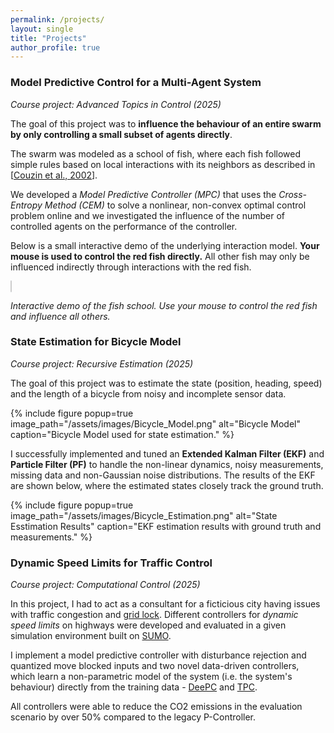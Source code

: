 ```yaml
---
permalink: /projects/
layout: single
title: "Projects"
author_profile: true
---
```


### Model Predictive Control for a Multi-Agent System

*Course project: Advanced Topics in Control (2025)*

The goal of this project was to **influence the behaviour of an entire swarm by only controlling a small subset of agents directly**.

The swarm was modeled as a school of fish, where each fish followed simple rules based on local interactions with its neighbors
as described in \[[Couzin et al., 2002](https://doi.org/10.1006/jtbi.2002.3065)\]. 

We developed a *Model Predictive Controller (MPC)* that uses the *Cross-Entropy Method (CEM)* to solve a nonlinear, non-convex optimal control problem online and we investigated the influence of the number of controlled agents on the performance of the controller.

Below is a small interactive demo of the underlying interaction model. **Your mouse is used to control the red fish directly.** All other fish may only be influenced indirectly through interactions with the red fish.

<canvas id="fish-simulation" width="760" height="400" style="background-color: #f0f8ff; border: 1px solid #ccc; border-radius: 4px;"></canvas>
<script src="/assets/js/fish-demo.js"></script>
*Interactive demo of the fish school. Use your mouse to control the red fish and influence all others.*

### State Estimation for Bicycle Model

*Course project: Recursive Estimation (2025)*

The goal of this project was to estimate the state (position, heading, speed) and the length of a bicycle from noisy and incomplete sensor data.

{% include figure popup=true image_path="/assets/images/Bicycle_Model.png" alt="Bicycle Model" caption="Bicycle Model used for state estimation." %}

I successfully implemented and tuned an **Extended Kalman Filter (EKF)** and **Particle Filter (PF)** to handle the non-linear dynamics, noisy measurements, missing data and non-Gaussian noise distributions.
The results of the EKF are shown below, where the estimated states closely track the ground truth.

{% include figure popup=true image_path="/assets/images/Bicycle_Estimation.png" alt="State Esstimation Results" caption="EKF estimation results with ground truth and measurements." %}

### Dynamic Speed Limits for Traffic Control

*Course project: Computational Control (2025)*

In this project, I had to act as a consultant for a ficticious city having issues with traffic congestion and [grid lock](https://en.wikipedia.org/wiki/Gridlock). Different controllers for *dynamic speed limits* on highways were developed and evaluated in a given simulation environment built on [SUMO](https://eclipse.dev/sumo/).

I implement a model predictive controller with disturbance rejection and quantized move blocked inputs and two novel
data-driven controllers, which learn a non-parametric model of the system (i.e. the system's behaviour) directly from the training data - [DeePC](https://control.ee.ethz.ch/research/theory/data-enabled-predictive-control.html) and [TPC](https://www.research-collection.ethz.ch/bitstream/handle/20.500.11850/716622/TheTransientPredictor.pdf?sequence=1&isAllowed=y).

All controllers were able to reduce the CO2 emissions in the evaluation scenario by over 50% compared to the legacy P-Controller.